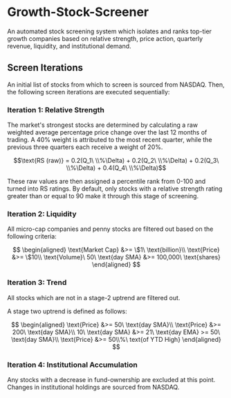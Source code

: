 # Growth-Stock-Screener

An automated stock screening system which isolates and ranks top-tier growth companies based on relative strength, price action, quarterly revenue, liquidity, and institutional demand.

## Screen Iterations

An initial list of stocks from which to screen is sourced from NASDAQ. Then, the following screen iterations are executed sequentially:

### Iteration 1: Relative Strength

The market's strongest stocks are determined by calculating a raw weighted average percentage price change over the last 12 months of trading. A 40% weight is attributed to the most recent quarter, while the previous three quarters each receive a weight of 20%.

$$\text{RS (raw)} = 0.2(Q_1\ \\%\Delta) + 0.2(Q_2\ \\%\Delta) + 0.2(Q_3\ \\%\Delta) + 0.4(Q_4\ \\%\Delta)$$

These raw values are then assigned a percentile rank from 0-100 and turned into RS ratings. By default, only stocks with a relative strength rating greater than or equal to 90 make it through this stage of screening.

### Iteration 2: Liquidity

All micro-cap companies and penny stocks are filtered out based on the following criteria:

$$
\begin{aligned}
\text{Market Cap} &>= \$1\ \text{billion}\\
\text{Price} &>= \$10\\
\text{Volume}\ 50\ \text{day SMA} &>= 100,000\ \text{shares}
\end{aligned}
$$

### Iteration 3: Trend

All stocks which are not in a stage-2 uptrend are filtered out.

A stage two uptrend is defined as follows:

$$
\begin{aligned}
\text{Price} &>= 50\ \text{day SMA}\\
\text{Price} &>= 200\ \text{day SMA}\\
10\ \text{day SMA} &>= 21\ \text{day EMA} >= 50\ \text{day SMA}\\
\text{Price} &>= 50\\%\ text{of YTD High}
\end{aligned}
$$

### Iteration 4: Institutional Accumulation

Any stocks with a decrease in fund-ownership are excluded at this point. Changes in institutional holdings are sourced from NASDAQ.
